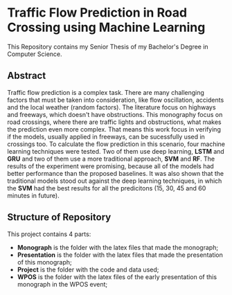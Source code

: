 # Traffic Flow Prediction in Road Crossing using Machine Learning

This Repository contains my Senior Thesis of my Bachelor's Degree in Computer Science.

## Abstract

Traffic flow prediction is a complex task. There are many challenging factors that must be taken into consideration, like flow oscillation, accidents and the local weather (random factors). The literature focus on highways and freeways, which doesn't have obstructions. This monography focus on road crossings, where there are traffic lights and obstructions, what makes the prediction even more complex. That means this work focus in verifying if the models, usually applied in freeways, can be sucessfully used in crossings too. To calculate the flow prediction in this scenario, four machine learning techniques were tested. Two of them use deep learning, **LSTM** and **GRU** and two of them use a more traditional approach, **SVM** and **RF**. The results of the experiment were promising, because all of the models had better performance than the proposed baselines. It was also shown that the traditional models stood out against the deep learning techniques, in which the **SVM** had the best results for all the predicitons (15, 30, 45 and 60 minutes in future).

## Structure of Repository

This project contains 4 parts:

+ **Monograph** is the folder with the latex files that made the monograph;
+ **Presentation** is the folder with the latex files that made the presentation of this monograph;
+ **Project** is the folder with the code and data used;
+ **WPOS** is the folder with the latex files of the early presentation of this monograph in the WPOS event;
